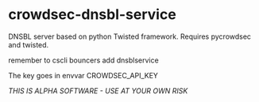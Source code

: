 # crowdsec-dnsbl-service
DNSBL server based on python Twisted framework. 
Requires pycrowdsec and twisted.

remember to cscli bouncers add dnsblservice

The key goes in envvar CROWDSEC_API_KEY

*THIS IS ALPHA SOFTWARE - USE AT YOUR OWN RISK*
